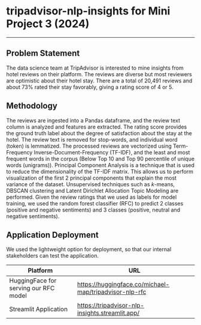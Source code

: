 # tripadvisor-nlp-insights for Mini Project 3 (2024)
---
## Problem Statement

The data science team at TripAdvisor is interested to mine insights from hotel reviews on their platform. The reviews are diverse but most reviewers are optimistic about their hotel stay. There are a total of 20,491 reviews and about 73% rated their stay favorably, giving a rating score of 4 or 5.

## Methodology

The reviews are ingested into a Pandas dataframe, and the review text column is analyzed and features are extracted. The rating score provides the ground truth label about the degree of satisfaction about the stay at the hotel. The review text is removed for stop-words, and individual word (token) is lemmatized. The processed reviews are vectorized using Term-Frequency Inverse-Document-Frequency (TF-IDF), and the least and most frequent words in the corpus (Below Top 10 and Top 90 percentile of unique words (unigrams)). Principal Component Analysis is a technique that is used to reduce the dimensionality of the TF-IDF matrix. This allows us to perform visualization of the first 2 principal components that explain the most variance of the dataset. Unsupervised techniques such as $k$-means, DBSCAN clustering and Latent Dirichlet Allocation Topic Modeling are performed. Given the review ratings that we used as labels for model training, we used the random forest classifier (RFC) to predict 2 classes (positive and negative sentiments) and 3 classes (positive, neutral and negative sentiments).

## Application Deployment

We used the lightweight option for deployment, so that our internal stakeholders can test the application.

| Platform                                        | URL                                                    |
|-------------------------------------------------|--------------------------------------------------------|
| HuggingFace for serving our RFC model           | https://huggingface.co/michael-map/tripadvisor-nlp-rfc |
| Streamlit Application                           | https://tripadvisor-nlp-insights.streamlit.app/        |

